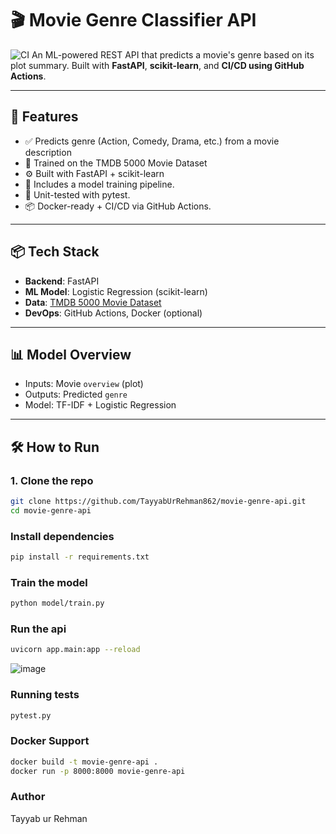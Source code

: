 # 🎬 Movie Genre Classifier API
![CI](https://github.com/TayyabUrRehman862/movie-genre-api/actions/workflows/main.yml/badge.svg)
An ML-powered REST API that predicts a movie's genre based on its plot summary. Built with **FastAPI**, **scikit-learn**, and **CI/CD using GitHub Actions**.

---

## 🚀 Features

- ✅ Predicts genre (Action, Comedy, Drama, etc.) from a movie description
- 🧠 Trained on the TMDB 5000 Movie Dataset
- ⚙️ Built with FastAPI + scikit-learn
- 🔁 Includes a model training pipeline.
- 🧪 Unit-tested with pytest.
- 📦 Docker-ready + CI/CD via GitHub Actions.

---

## 📦 Tech Stack

- **Backend**: FastAPI
- **ML Model**: Logistic Regression (scikit-learn)
- **Data**: [TMDB 5000 Movie Dataset](https://www.kaggle.com/datasets/tmdb/tmdb-movie-metadata)
- **DevOps**: GitHub Actions, Docker (optional)

---

## 📊 Model Overview

- Inputs: Movie `overview` (plot)
- Outputs: Predicted `genre`
- Model: TF-IDF + Logistic Regression

---

## 🛠️ How to Run

### 1. Clone the repo

```bash
git clone https://github.com/TayyabUrRehman862/movie-genre-api.git
cd movie-genre-api

```
### Install dependencies
```bash
pip install -r requirements.txt
```
### Train the model
```bash
python model/train.py
```
### Run the api
```bash
uvicorn app.main:app --reload
```
![image](https://github.com/user-attachments/assets/b7422ce7-3d69-471f-bc85-6778bae0a20f)

### Running tests
```bash
pytest.py
```
### Docker Support
```bash
docker build -t movie-genre-api .
docker run -p 8000:8000 movie-genre-api
```
### Author
Tayyab ur Rehman





